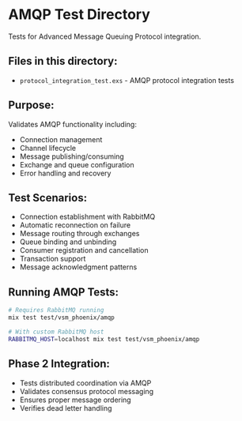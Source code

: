 # AMQP Test Directory

Tests for Advanced Message Queuing Protocol integration.

## Files in this directory:

- `protocol_integration_test.exs` - AMQP protocol integration tests

## Purpose:
Validates AMQP functionality including:
- Connection management
- Channel lifecycle
- Message publishing/consuming
- Exchange and queue configuration
- Error handling and recovery

## Test Scenarios:
- Connection establishment with RabbitMQ
- Automatic reconnection on failure
- Message routing through exchanges
- Queue binding and unbinding
- Consumer registration and cancellation
- Transaction support
- Message acknowledgment patterns

## Running AMQP Tests:
```bash
# Requires RabbitMQ running
mix test test/vsm_phoenix/amqp

# With custom RabbitMQ host
RABBITMQ_HOST=localhost mix test test/vsm_phoenix/amqp
```

## Phase 2 Integration:
- Tests distributed coordination via AMQP
- Validates consensus protocol messaging
- Ensures proper message ordering
- Verifies dead letter handling